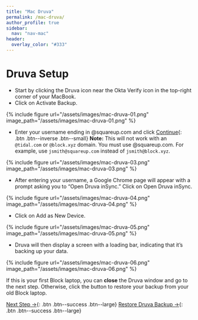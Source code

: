 ```yaml
---
title: "Mac Druva"
permalink: /mac-druva/
author_profile: true
sidebar:
  nav: "nav-mac"
header:
  overlay_color: "#333"
---
```


# Druva Setup

* Start by clicking the Druva icon near the Okta Verify icon in the top-right corner of your MacBook.
* Click on Activate Backup.

{% include figure url="/assets/images/mac-druva-01.png" image_path="/assets/images/mac-druva-01.png" %}

* Enter your username ending in @squareup.com and click [Continue](){: .btn .btn--inverse .btn--small}
__Note:__ This will not work with an `@tidal.com` or `@block.xyz` domain. You must use @squareup.com. For example, use `jsmith@squareup.com` instead of `jsmith@block.xyz`.

{% include figure url="/assets/images/mac-druva-03.png" image_path="/assets/images/mac-druva-03.png" %}

* After entering your username, a Google Chrome page will appear with a prompt asking you to “Open Druva inSync.” Click on Open Druva inSync.

{% include figure url="/assets/images/mac-druva-04.png" image_path="/assets/images/mac-druva-04.png" %}

* Click on Add as New Device.

{% include figure url="/assets/images/mac-druva-05.png" image_path="/assets/images/mac-druva-05.png" %}

* Druva will then display a screen with a loading bar, indicating that it’s backing up your data.

{% include figure url="/assets/images/mac-druva-06.png" image_path="/assets/images/mac-druva-06.png" %}

If this is your first Block laptop, you can __close__ the Druva window and go to the next step. Otherwise, click the button to restore your backup from your old Block laptop.

[Next Step &rarr;](/mac-vpn/){: .btn .btn--success .btn--large} [Restore Druva Backup &rarr;](/mac-druva-restore/){: .btn .btn--success .btn--large} 
